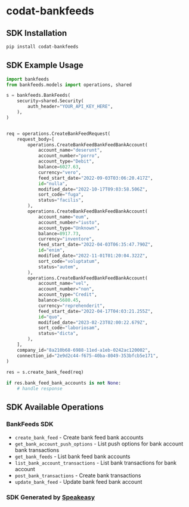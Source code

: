 # codat-bankfeeds

<!-- Start SDK Installation -->
## SDK Installation

```bash
pip install codat-bankfeeds
```
<!-- End SDK Installation -->

## SDK Example Usage
<!-- Start SDK Example Usage -->
```python
import bankfeeds
from bankfeeds.models import operations, shared

s = bankfeeds.BankFeeds(
    security=shared.Security(
        auth_header="YOUR_API_KEY_HERE",
    ),
)


req = operations.CreateBankFeedRequest(
    request_body=[
        operations.CreateBankFeedBankFeedBankAccount(
            account_name="deserunt",
            account_number="porro",
            account_type="Debit",
            balance=6027.63,
            currency="vero",
            feed_start_date="2022-09-03T03:06:20.417Z",
            id="nulla",
            modified_date="2022-10-17T09:03:58.506Z",
            sort_code="fuga",
            status="facilis",
        ),
        operations.CreateBankFeedBankFeedBankAccount(
            account_name="eum",
            account_number="iusto",
            account_type="Unknown",
            balance=8917.73,
            currency="inventore",
            feed_start_date="2022-04-03T06:35:47.790Z",
            id="enim",
            modified_date="2022-11-01T01:20:04.322Z",
            sort_code="voluptatum",
            status="autem",
        ),
        operations.CreateBankFeedBankFeedBankAccount(
            account_name="vel",
            account_number="non",
            account_type="Credit",
            balance=5680.45,
            currency="reprehenderit",
            feed_start_date="2022-04-17T04:03:21.255Z",
            id="quo",
            modified_date="2023-02-23T02:00:22.679Z",
            sort_code="laboriosam",
            status="dicta",
        ),
    ],
    company_id="8a210b68-6988-11ed-a1eb-0242ac120002",
    connection_id="2e9d2c44-f675-40ba-8049-353bfcb5e171",
)
    
res = s.create_bank_feed(req)

if res.bank_feed_bank_accounts is not None:
    # handle response
```
<!-- End SDK Example Usage -->

<!-- Start SDK Available Operations -->
## SDK Available Operations

### BankFeeds SDK

* `create_bank_feed` - Create bank feed bank accounts
* `get_bank_account_push_options` - List push options for bank account bank transactions
* `get_bank_feeds` - List bank feed bank accounts
* `list_bank_account_transactions` - List bank transactions for bank account
* `post_bank_transactions` - Create bank transactions
* `update_bank_feed` - Update bank feed bank account
<!-- End SDK Available Operations -->

### SDK Generated by [Speakeasy](https://docs.speakeasyapi.dev/docs/using-speakeasy/client-sdks)
